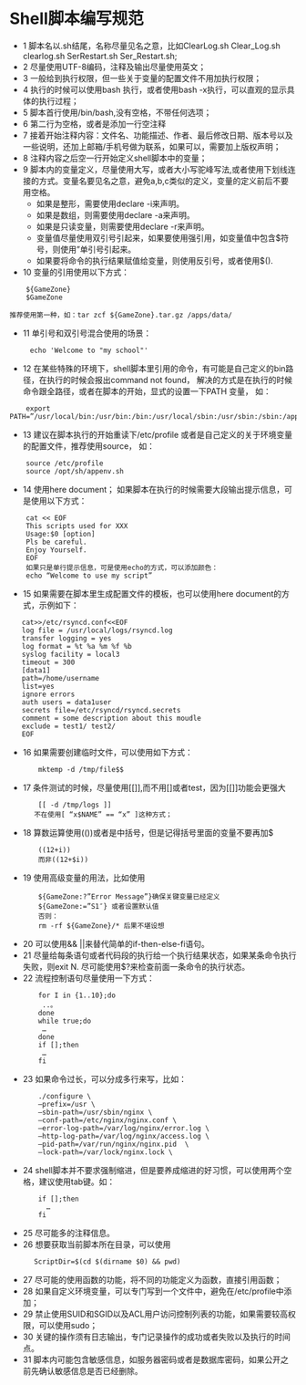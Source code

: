 # Shell脚本编写规范


* 1 脚本名以.sh结尾，名称尽量见名之意，比如ClearLog.sh Clear_Log.sh clearlog.sh SerRestart.sh Ser_Restart.sh;
* 2 尽量使用UTF-8编码，注释及输出尽量使用英文；
* 3 一般给到执行权限，但一些关于变量的配置文件不用加执行权限；
* 4 执行的时候可以使用bash 执行，或者使用bash -x执行，可以直观的显示具体的执行过程；
* 5 脚本首行使用/bin/bash,没有空格，不带任何选项；
* 6 第二行为空格，或者是添加一行空注释
* 7 接着开始注释内容：文件名、功能描述、作者、最后修改日期、版本号以及一些说明，还加上邮箱/手机号做为联系，如果可以，需要加上版权声明； 
* 8 注释内容之后空一行开始定义shell脚本中的变量；
* 9 脚本内的变量定义，尽量使用大写，或者大小写驼峰写法,或者使用下划线连接的方式。变量名要见名之意，避免a,b,c类似的定义，变量的定义前后不要用空格。
    - 如果是整形，需要使用declare -i来声明。
    - 如果是数组，则需要使用declare -a来声明。
    - 如果是只读变量，则需要使用declare -r来声明。
    - 变量值尽量使用双引号引起来，如果要使用强引用，如变量值中包含$符号，则使用”单引号引起来。
    - 如果要将命令的执行结果赋值给变量，则使用反引号，或者使用$().
* 10 变量的引用使用以下方式：
```
    ${GameZone}
    $GameZone
```
    推荐使用第一种，如：tar zcf ${GameZone}.tar.gz /apps/data/
* 11 单引号和双引号混合使用的场景：
```
     echo 'Welcome to "my school"'
```

* 12 在某些特殊的环境下，shell脚本里引用的命令，有可能是自己定义的bin路径，在执行的时候会报出command not found，
    解决的方式是在执行的时候命令跟全路径，或者在脚本的开始，显式的设置一下PATH 变量，
    如：
``` 
    export PATH=”/usr/local/bin:/usr/bin:/bin:/usr/local/sbin:/usr/sbin:/sbin:/apps/bin/”
```

* 13 建议在脚本执行的开始重读下/etc/profile 或者是自己定义的关于环境变量的配置文件，推荐使用source， 如： 
```
    source /etc/profile
    source /opt/sh/appenv.sh
```

* 14 使用here document；
    如果脚本在执行的时候需要大段输出提示信息，可是使用以下方式：
```
    cat << EOF
    This scripts used for XXX
    Usage:$0 [option]
    Pls be careful.
    Enjoy Yourself.
    EOF
    如果只是单行提示信息，可是使用echo的方式，可以添加颜色：
    echo “Welcome to use my script”
```


* 15 如果需要在脚本里生成配置文件的模板，也可以使用here document的方式，示例如下：
```
   cat>>/etc/rsyncd.conf<<EOF
   log file = /usr/local/logs/rsyncd.log
   transfer logging = yes
   log format = %t %a %m %f %b
   syslog facility = local3
   timeout = 300
   [data1]
   path=/home/username
   list=yes
   ignore errors
   auth users = data1user
   secrets file=/etc/rsyncd/rsyncd.secrets
   comment = some description about this moudle
   exclude = test1/ test2/
   EOF
```

* 16 如果需要创建临时文件，可以使用如下方式：
```
       mktemp -d /tmp/file$$
```

* 17 条件测试的时候，尽量使用[[]],而不用[]或者test，因为[[]]功能会更强大
```                                             
       [[ -d /tmp/logs ]]
      不在使用[ “x$NAME” == “x” ]这种方式；
```

* 18 算数运算使用(())或者是中括号，但是记得括号里面的变量不要再加$
```
       ((12+i))
       而非((12+$i))
```

* 19 使用高级变量的用法，比如使用
```
       ${GameZone:?”Error Message”}确保关键变量已经定义
       ${GameZone:=”S1″} 或者设置默认值
       否则：
       rm -rf ${GameZone}/* 后果不堪设想
```

* 20 可以使用&& ||来替代简单的if-then-else-fi语句。
* 21 尽量给每条语句或者代码段的执行给一个执行结果状态，如果某条命令执行失败，则exit N.
       尽可能使用$?来检查前面一条命令的执行状态。
* 22 流程控制语句尽量使用一下方式：
```
       for I in {1..10};do
        ..。
       done
       while true;do
        …
       done
       if [];then
        …
       fi
```

* 23 如果命令过长，可以分成多行来写，比如：
```
       ./configure \
       –prefix=/usr \
       –sbin-path=/usr/sbin/nginx \
       –conf-path=/etc/nginx/nginx.conf \
       –error-log-path=/var/log/nginx/error.log \
       –http-log-path=/var/log/nginx/access.log \
       –pid-path=/var/run/nginx/nginx.pid  \
       –lock-path=/var/lock/nginx.lock \
```

* 24 shell脚本并不要求强制缩进，但是要养成缩进的好习惯，可以使用两个空格，建议使用tab键。如：
```
       if [];then
         …
       fi
```

* 25 尽可能多的注释信息。
* 26 想要获取当前脚本所在目录，可以使用
```
      ScriptDir=$(cd $(dirname $0) && pwd)
```
* 27 尽可能的使用函数的功能，将不同的功能定义为函数，直接引用函数；
* 28 如果自定义环境变量，可以专门写到一个文件中，避免在/etc/profile中添加；
* 29 禁止使用SUID和SGID以及ACL用户访问控制列表的功能，如果需要较高权限，可以使用sudo；
* 30 关键的操作须有日志输出，专门记录操作的成功或者失败以及执行的时间点。
* 31 脚本内可能包含敏感信息，如服务器密码或者是数据库密码，如果公开之前先确认敏感信息是否已经删除。